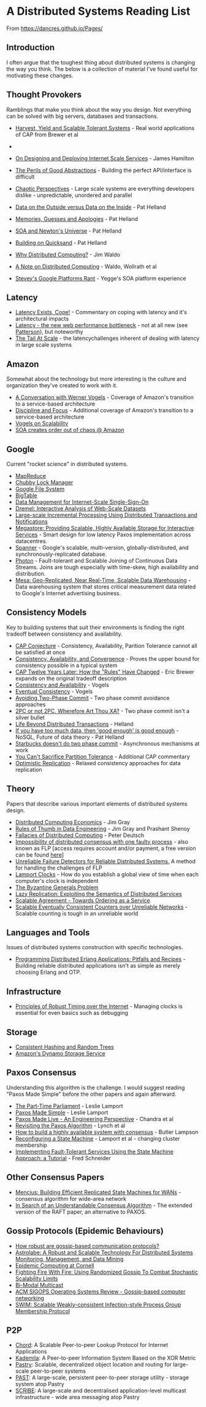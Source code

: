 # A Distributed Systems Reading List

From https://dancres.github.io/Pages/

## Introduction



I often argue that the toughest thing about distributed systems is changing the way you think. The below is a collection of material I've found useful for motivating these changes.

## Thought Provokers

Ramblings that make you think about the way you design. Not everything can be solved with big servers, databases and transactions.

- [Harvest, Yield and Scalable Tolerant Systems](http://citeseerx.ist.psu.edu/viewdoc/summary?doi=10.1.1.33.411) - Real world applications of CAP from Brewer et al
- 

- [On Designing and Deploying Internet Scale Services](http://mvdirona.com/jrh/talksAndPapers/JamesRH_Lisa.pdf) - James Hamilton
- [The Perils of Good Abstractions](http://www.addsimplicity.com/adding_simplicity_an_engi/2006/12/the_perils_of_g.html) - Building the perfect API/interface is difficult
- [Chaotic Perspectives](http://www.addsimplicity.com/adding_simplicity_an_engi/2007/05/chaotic_perspec.html) - Large scale systems are everything developers dislike - unpredictable, unordered and parallel
- [Data on the Outside versus Data on the Inside](http://www.cidrdb.org/cidr2005/papers/P12.pdf) - Pat Helland
- [Memories, Guesses and Apologies](http://blogs.msdn.com/pathelland/archive/2007/05/15/memories-guesses-and-apologies/) - Pat Helland
- [SOA and Newton's Universe](https://blogs.msdn.microsoft.com/pathelland/2007/05/20/soa-and-newtons-universe/) - Pat Helland
- [Building on Quicksand](http://arxiv.org/abs/0909.1788) - Pat Helland
- [Why Distributed Computing?](http://www.artima.com/weblogs/viewpost.jsp?thread=4247) - Jim Waldo
- [A Note on Distributed Computing](http://citeseerx.ist.psu.edu/viewdoc/summary?doi=10.1.1.41.7628) - Waldo, Wollrath et al
- [Stevey's Google Platforms Rant](https://plus.google.com/112678702228711889851/posts/eVeouesvaVX) - Yegge's SOA platform experience

## Latency

- [Latency Exists, Cope!](http://www.addsimplicity.com/adding_simplicity_an_engi/2007/02/latency_exists_.html) - Commentary on coping with latency and it's architectural impacts
- [Latency - the new web performance bottleneck](http://www.igvita.com/2012/07/19/latency-the-new-web-performance-bottleneck/) - not at all new (see [Patterson](http://dl.acm.org/citation.cfm?id=1022596)), but noteworthy
- [The Tail At Scale](http://research.google.com/pubs/pub40801.html) - the latencychallenges inherent of dealing with latency in large scale systems

## Amazon

Somewhat about the technology but more interesting is the culture and organization they've created to work with it.

- [A Conversation with Werner Vogels](http://queue.acm.org/detail.cfm?id=1142065) - Coverage of Amazon's transition to a service-based architecture
- [Discipline and Focus](http://queue.acm.org/detail.cfm?id=1388773) - Additional coverage of Amazon's transition to a service-based architecture
- [Vogels on Scalability](http://www.itconversations.com/shows/detail1634.html)
- [SOA creates order out of chaos @ Amazon](http://searchwebservices.techtarget.com/originalContent/0,289142,sid26_gci1195702,00.html)

## Google

Current "rocket science" in distributed systems.

- [MapReduce](http://research.google.com/archive/mapreduce.html)
- [Chubby Lock Manager](http://research.google.com/archive/chubby.html)
- [Google File System](http://research.google.com/archive/gfs.html)
- [BigTable](http://research.google.com/archive/bigtable.html)
- [Data Management for Internet-Scale Single-Sign-On](http://www.usenix.org/event/worlds06/tech/prelim_papers/perl/perl.pdf)
- [Dremel: Interactive Analysis of Web-Scale Datasets](http://research.google.com/pubs/pub36632.html)
- [Large-scale Incremental Processing Using Distributed Transactions and Notifications](http://research.google.com/pubs/pub36726.html)
- [Megastore: Providing Scalable, Highly Available Storage for Interactive Services](http://www.cidrdb.org/cidr2011/Papers/CIDR11_Paper32.pdf) - Smart design for low latency Paxos implementation across datacentres.
- [Spanner](http://research.google.com/archive/spanner.html) - Google's scalable, multi-version, globally-distributed, and synchronously-replicated database.
- [Photon](http://research.google.com/pubs/pub41318.html) - Fault-tolerant and Scalable Joining of Continuous Data Streams. Joins are tough especially with time-skew, high availability and distribution.
- [Mesa: Geo-Replicated, Near Real-Time, Scalable Data Warehousing](http://research.google.com/pubs/pub42851.html) - Data warehousing system that stores critical measurement data related to Google's Internet advertising business.

## Consistency Models

Key to building systems that suit their environments is finding the right tradeoff between consistency and availability.

- [CAP Conjecture](http://www.glassbeam.com/sites/all/themes/glassbeam/images/blog/10.1.1.67.6951.pdf) - Consistency, Availability, Parition Tolerance cannot all be satisfied at once
- [Consistency, Availability, and Convergence](http://www.cs.utexas.edu/users/dahlin/papers/cac-tr.pdf) - Proves the upper bound for consistency possible in a typical system
- [CAP Twelve Years Later: How the "Rules" Have Changed](http://www.infoq.com/articles/cap-twelve-years-later-how-the-rules-have-changed) - Eric Brewer expands on the original tradeoff description
- [Consistency and Availability](http://www.infoq.com/news/2008/01/consistency-vs-availability) - Vogels
- [Eventual Consistency](http://www.allthingsdistributed.com/2007/12/eventually_consistent.html) - Vogels
- [Avoiding Two-Phase Commit](http://www.addsimplicity.com/adding_simplicity_an_engi/2006/12/avoiding_two_ph.html) - Two phase commit avoidance approaches
- [2PC or not 2PC, Wherefore Art Thou XA?](http://www.addsimplicity.com/adding_simplicity_an_engi/2006/12/2pc_or_not_2pc_.html) - Two phase commit isn't a silver bullet
- [Life Beyond Distributed Transactions](https://blogs.msdn.microsoft.com/pathelland/2007/05/16/link-to-quotlife-beyond-distributed-transactions-an-apostates-opinion/) - Helland
- [If you have too much data, then 'good enough' is good enough](http://queue.acm.org/detail.cfm?id=1988603) - NoSQL, Future of data theory - Pat Helland
- [Starbucks doesn't do two phase commit](http://www.enterpriseintegrationpatterns.com/docs/IEEE_Software_Design_2PC.pdf) - Asynchronous mechanisms at work
- [You Can't Sacrifice Partition Tolerance](http://codahale.com/you-cant-sacrifice-partition-tolerance/) - Additional CAP commentary
- [Optimistic Replication](http://www.hpl.hp.com/techreports/2002/HPL-2002-33.pdf) - Relaxed consistency approaches for data replication

## Theory

Papers that describe various important elements of distributed systems design.

- [Distributed Computing Economics](https://arxiv.org/pdf/cs/0403019.pdf) - Jim Gray
- [Rules of Thumb in Data Engineering](http://research.microsoft.com/pubs/68636/ms_tr_99_100_rules_of_thumb_in_data_engineering.pdf) - Jim Gray and Prashant Shenoy
- [Fallacies of Distributed Computing](http://en.wikipedia.org/wiki/Fallacies_of_Distributed_Computing) - Peter Deutsch
- [Impossibility of distributed consensus with one faulty process](http://doi.acm.org/10.1145/3149.214121) - also known as FLP [access requires account and/or payment, a free version can be found [here](http://groups.csail.mit.edu/tds/papers/Lynch/jacm85.pdf)]
- [Unreliable Failure Detectors for Reliable Distributed Systems.](http://citeseer.ist.psu.edu/356748.html) A method for handling the challenges of FLP
- [Lamport Clocks](http://research.microsoft.com/users/lamport/pubs/time-clocks.pdf) - How do you establish a global view of time when each computer's clock is independent
- [The Byzantine Generals Problem](http://research.microsoft.com/users/lamport/pubs/byz.pdf)
- [Lazy Replication: Exploiting the Semantics of Distributed Services](http://citeseerx.ist.psu.edu/viewdoc/summary?doi=10.1.1.17.469)
- [Scalable Agreement - Towards Ordering as a Service](http://www.usenix.org/event/hotdep10/tech/full_papers/Kapritsos.pdf)
- [Scalable Eventually Consistent Counters over Unreliable Networks](http://arxiv.org/pdf/1307.3207v1.pdf) - Scalable counting is tough in an unreliable world

## Languages and Tools

Issues of distributed systems construction with specific technologies.

- [Programming Distributed Erlang Applications: Pitfalls and Recipes](http://citeseerx.ist.psu.edu/viewdoc/download?doi=10.1.1.137.9417&rep=rep1&type=pdf) - Building reliable distributed applications isn't as simple as merely choosing Erlang and OTP.

## Infrastructure

- [Principles of Robust Timing over the Internet](http://queue.acm.org/detail.cfm?id=1773943) - Managing clocks is essential for even basics such as debugging

## Storage

- [Consistent Hashing and Random Trees](http://www.akamai.com/dl/technical_publications/ConsistenHashingandRandomTreesDistributedCachingprotocolsforrelievingHotSpotsontheworldwideweb.pdf)
- [Amazon's Dynamo Storage Service](http://www.allthingsdistributed.com/2007/10/amazons_dynamo.html)

## Paxos Consensus

Understanding this algorithm is the challenge. I would suggest reading "Paxos Made Simple" before the other papers and again afterward.

- [The Part-Time Parliament](http://research.microsoft.com/users/lamport/pubs/lamport-paxos.pdf) - Leslie Lamport
- [Paxos Made Simple](http://research.microsoft.com/users/lamport/pubs/paxos-simple.pdf) - Leslie Lamport
- [Paxos Made Live - An Engineering Perspective](http://static.googleusercontent.com/media/research.google.com/en/us/archive/paxos_made_live.pdf) - Chandra et al
- [Revisiting the Paxos Algorithm](http://groups.csail.mit.edu/tds/paxos.html) - Lynch et al
- [How to build a highly available system with consensus](http://research.microsoft.com/lampson/58-Consensus/Acrobat.pdf) - Butler Lampson
- [Reconfiguring a State Machine](http://research.microsoft.com/en-us/um/people/lamport/pubs/reconfiguration-tutorial.pdf) - Lamport et al - changing cluster membership
- [Implementing Fault-Tolerant Services Using the State Machine Approach: a Tutorial](http://citeseer.ist.psu.edu/viewdoc/summary?doi=10.1.1.20.4762) - Fred Schneider

## Other Consensus Papers

- [Mencius: Building Efficient Replicated State Machines for WANs](http://www.usenix.org/event/osdi08/tech/full_papers/mao/mao_html/) - consensus algorithm for wide-area network
- [In Search of an Understandable Consensus Algorithm](https://raft.github.io/raft.pdf) - The extended version of the RAFT paper, an alternative to PAXOS.

## Gossip Protocols (Epidemic Behaviours)

- [How robust are gossip-based communication protocols?](http://infoscience.epfl.ch/record/109302?ln=en)
- [Astrolabe: A Robust and Scalable Technology For Distributed Systems Monitoring, Management, and Data Mining](http://www.cs.cornell.edu/home/rvr/papers/astrolabe.pdf)
- [Epidemic Computing at Cornell](http://www.allthingsdistributed.com/historical/archives/000456.html)
- [Fighting Fire With Fire: Using Randomized Gossip To Combat Stochastic Scalability Limits](http://citeseerx.ist.psu.edu/viewdoc/summary?doi=10.1.1.5.4000)
- [Bi-Modal Multicast](http://citeseerx.ist.psu.edu/viewdoc/summary?doi=10.1.1.17.7959)
- [ACM SIGOPS Operating Systems Review - Gossip-based computer networking](http://dl.acm.org/citation.cfm?id=1317379)
- [SWIM: Scalable Weakly-consistent Infection-style Process Group Membership Protocol](http://citeseerx.ist.psu.edu/viewdoc/summary?doi=10.1.1.18.9737)

## P2P

- [Chord](http://pdos.csail.mit.edu/chord/papers/paper-ton.pdf): A Scalable Peer-to-peer Lookup Protocol for Internet Applications
- [Kademlia](https://pdos.csail.mit.edu/~petar/papers/maymounkov-kademlia-lncs.pdf): A Peer-to-peer Information System Based on the XOR Metric
- [Pastry](http://research.microsoft.com/en-us/um/people/antr/PAST/pastry.pdf): Scalable, decentralized object location and routing for large-scale peer-to-peer systems
- [PAST](http://research.microsoft.com/en-us/um/people/antr/PAST/hotos.pdf): A large-scale, persistent peer-to-peer storage utility - storage system atop Pastry
- [SCRIBE](http://research.microsoft.com/en-us/um/people/antr/PAST/jsac.pdf): A large-scale and decentralised application-level multicast infrastructure - wide area messaging atop Pastry
